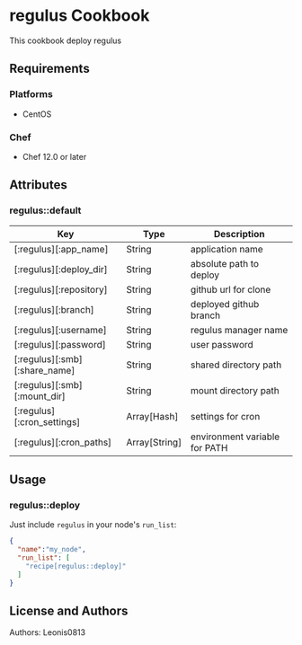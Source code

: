 # regulus Cookbook

This cookbook deploy regulus

## Requirements

### Platforms

- CentOS

### Chef

- Chef 12.0 or later

## Attributes

### regulus::default

|Key                          |Type         |Description                  |
|-----------------------------|-------------|-----------------------------|
|[:regulus][:app_name]        |String       |application name             |
|[:regulus][:deploy_dir]      |String       |absolute path to deploy      |
|[:regulus][:repository]      |String       |github url for clone         |
|[:regulus][:branch]          |String       |deployed github branch       |
|[:regulus][:username]        |String       |regulus manager name         |
|[:regulus][:password]        |String       |user password                |
|[:regulus][:smb][:share_name]|String       |shared directory path        |
|[:regulus][:smb][:mount_dir] |String       |mount directory path         |
|[:regulus][:cron_settings]   |Array[Hash]  |settings for cron            |
|[:regulus][:cron_paths]      |Array[String]|environment variable for PATH|

## Usage

### regulus::deploy

Just include `regulus` in your node's `run_list`:

```json
{
  "name":"my_node",
  "run_list": [
    "recipe[regulus::deploy]"
  ]
}
```

## License and Authors

Authors: Leonis0813
